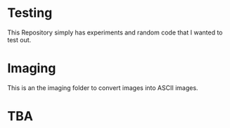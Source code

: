 # Testing
This Repository simply has experiments and random code that I wanted to test out.

# Imaging

This is an the imaging folder to convert images into ASCII images.

# TBA

